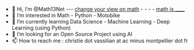 - 👋 Hi, I’m @Math13Net --- [change your view on math](https://youtu.be/3icoSeGqQtY) - - - - [math is ____](https://youtu.be/hB6bfw622fo)
- 👀 I’m interested in Math - Python - Motobike
- 🌱 I’m currently learning Data Science - Machine Learning - Deep Learning (using Python)
- 💞️ I’m looking for an Open Source Project using AI
- 📫 How to reach me : christie dot vassilian at ac minus montpellier dot fr

<!---
Math13Net/Math13Net is a ✨ special ✨ repository because its `README.md` (this file) appears on your GitHub profile.
You can click the Preview link to take a look at your changes.
--->


